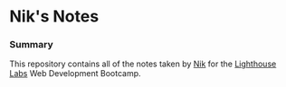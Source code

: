 # Nik's Notes

### Summary

This repository contains all of the notes taken by [Nik](https://github.com/NikJensen97) for the [Lighthouse Labs](https://web.compass.lighthouselabs.ca) Web Development Bootcamp.
